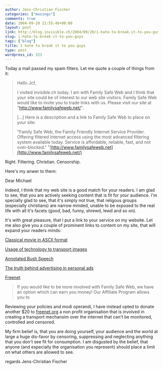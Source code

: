 ```yaml
---
author: Jens-Christian Fischer
categories: ["musings"]
comments: true
date: 2004-09-20 21:55:49+00:00
layout: post
link: http://blog.invisible.ch/2004/09/20/i-hate-to-break-it-to-you-guys/
slug: i-hate-to-break-it-to-you-guys
tags: ["blog"]
title: I hate to break it to you guys
type: post
wordpress_id: 323
---
```


Today a mail passed my spam filters. Let me quote a couple of things from it:



<blockquote>
Hello Jcf,
 
I visited invisible.ch today. I am with Family Safe Web and I think 
that your site could be of interest to our web site visitors. Family 
Safe Web would like to invite you to trade links with us. Please visit 
our site at "http://www.familysafeweb.net/".

[...] 
Here is a description and a link to Family Safe Web to place on your 
site:
 
"Family Safe Web, the Family Friendly Internet Service Provider. Offering filtered Internet access using the most advanced filtering system available today. Service is 
affordable, reliable, fast, and not over-blocked."
"[http://www.familysafeweb.net](http://www.familysafeweb.net/)
</blockquote>



Right. Filtering. Christian. Censorship.

Here's my anwer to them:

Dear Michael

Indeed, I think that my web site is a good match for your readers. I am glad to see, that you are actively seeking content that is fit for your audience. I'm specially glad to see, that it's simply not true, that religous groups (especially christians) are narrow minded, unable to be exposed to the real life with all it's facets (good, bad, funny, shrewd, lewd and so on). 

It's with great pleasure, that I put a link to your service on my website. Let me also give you a couple of prominent links to content on my site, that will expand your readers minds:

[Classical movie in ASCII format](http://blog.invisible.ch/archives/000115.html)  

[Usage of technology to transport images](http://blog.invisible.ch/archives/000170.html)  

[Annotated Bush Speech](http://blog.invisible.ch/archives/000034.html)  

[The truth behind advertising in personal ads](http://blog.invisible.ch/archives/000174.html)  

[Freenet](http://blog.invisible.ch/archives/000035.html)  


> If you would like to be more involved with Family Safe Web, we have an
> option which can earn you money! Our Affiliate Program allows you to

Reviewing your policies and modi operandi, I have instead opted to donate another $20 to [freenet.org](http://freenetproject.org) a non profit organisation that is involved in creating a transport mechansim over the internet that can't be monitored, controlled and censored.

My firm belief is, that you are doing yourself, your audience and the world at large a huge dis-favor by censoring, suppressing and neglecting anything that you don't see fit for consumption. I am disgusted by the belief, that anyone (and especially the organisation you represent) should place a limit on what others are allowed to see. 

regards
Jens-Christian Fischer
